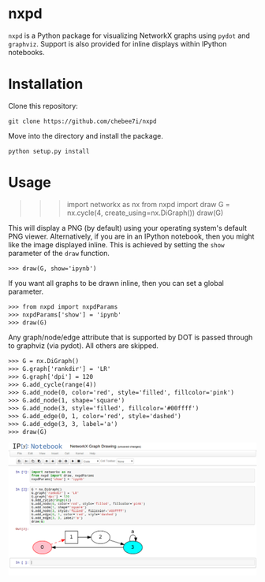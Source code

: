 nxpd
====

`nxpd` is a Python package for visualizing NetworkX graphs using `pydot`
and `graphviz`. Support is also provided for inline displays within IPython
notebooks.

Installation
============
Clone this repository:

    git clone https://github.com/chebee7i/nxpd

Move into the directory and install the package.

    python setup.py install

Usage
=====

>>> import networkx as nx
>>> from nxpd import draw
>>> G = nx.cycle(4, create_using=nx.DiGraph())
>>> draw(G)

This will display a PNG (by default) using your operating system's default
PNG viewer.  Alternatively, if you are in an IPython notebook, then you
might like the image displayed inline.  This is achieved by setting the `show`
parameter of the `draw` function.

    >>> draw(G, show='ipynb')

If you want all graphs to be drawn inline, then you can set a global parameter.

    >>> from nxpd import nxpdParams
    >>> nxpdParams['show'] = 'ipynb'
    >>> draw(G)

Any graph/node/edge attribute that is supported by DOT is passed through to
graphviz (via pydot).  All others are skipped.

    >>> G = nx.DiGraph()
    >>> G.graph['rankdir'] = 'LR'
    >>> G.graph['dpi'] = 120
    >>> G.add_cycle(range(4))
    >>> G.add_node(0, color='red', style='filled', fillcolor='pink')
    >>> G.add_node(1, shape='square')
    >>> G.add_node(3, style='filled', fillcolor='#00ffff')
    >>> G.add_edge(0, 1, color='red', style='dashed')
    >>> G.add_edge(3, 3, label='a')
    >>> draw(G)

![IPython Notebook Example](images/demo.png)
